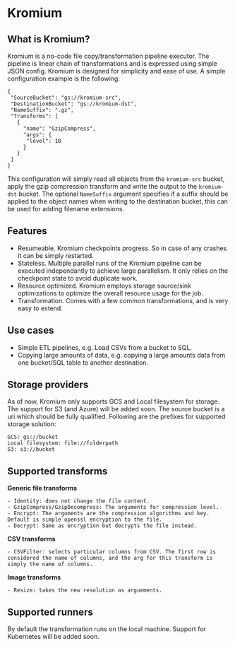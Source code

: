 # Kromium

## What is Kromium?

Kromium is a no-code file copy/transformation pipeline executor. The pipeline is linear chain of transformations and is expressed using simple JSON config. Kromium is designed for simplicity and ease of use. A simple configuration example is the following:

```
{
 "SourceBucket": "gs://kromium-src",
 "DestinationBucket": "gs://kromium-dst",
 "NameSuffix": ".gz",
 "Transforms": [
   {
     "name": "GzipCompress",
     "args": {
      "level": 10
     }
   }
 ]
}
```

This configuration will simply read all objects from the `kromium-src` bucket, apply the gzip compression transform and write the output to the `kromium-dst` bucket. The optional `NameSuffix` argument specifies if a suffix should be applied to the object names when writing to the destination bucket, this can be used for adding filename extensions.

## Features
- Resumeable. Kromium checkpoints progress. So in case of any crashes it can be simply restarted.
- Stateless. Multiple parallel runs of the Kromium pipeline can be executed independantly to achieve large parallelism. It only relies on the checkpoint state to avoid duplicate work.
- Resource optimized. Kromium employs storage source/sink optimizations to optimize the overall resource usage for the job.
- Transformation. Comes with a few common transformations, and is very easy to extend. 

## Use cases
- Simple ETL pipelines, e.g. Load CSVs from a bucket to SQL.
- Copying large amounts of data, e.g. copying a large amounts data from one bucket/SQL table to another destination.

## Storage providers
As of now, Kromium only supports GCS and Local filesystem for storage. The support for S3 (and Azure) will be added soon. The source bucket is a uri which should be fully qualified. Following are the prefixes for supported storage solution:
```
GCS: gs://bucket
Local filesystem: file://folderpath
S3: s3://bucket
```

## Supported transforms
**Generic file transforms**
```
- Identity: does not change the file content.
- GzipCompress/GzipDecompress: The arguments for compression level.
- Encrypt: The arguments are the compression algorithms and key. Default is simple openssl encryption to the file.
- Decrypt: Same as encryption but decrypts the file instead.
```

**CSV transforms**
```
- CSVFilter: selects particular columns from CSV. The first row is considered the name of columns, and the arg for this transform is simply the name of columns.
```

**Image transforms**
```
- Resize: takes the new resolution as arguements.
```

## Supported runners
By default the transformation runs on the local machine. Support for Kubernetes will be added soon.

